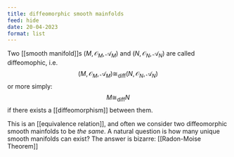 ```yaml
---
title: diffeomorphic smooth mainfolds
feed: hide
date: 20-04-2023
format: list
---
```



Two [[smooth manifold]]s $(M, \mathcal O_M, \mathscr A_M)$ and $(N, \mathcal O_N, \mathscr A_N)$ are called diffeomophic, i.e. $$(M, \mathcal O_M, \mathscr A_M)\cong_\text{diff}(N, \mathcal O_N, \mathscr A_N)$$
or more simply: $$M\cong_\text{diff}N$$
if there exists a [[diffeomorphism]] between them.

This is an [[equivalence relation]], and often we consider two diffeomorphic smooth mainfolds to be *the same*. A natural question is how many unique smooth manifolds can exist? The answer is bizarre: [[Radon-Moise Theorem]]